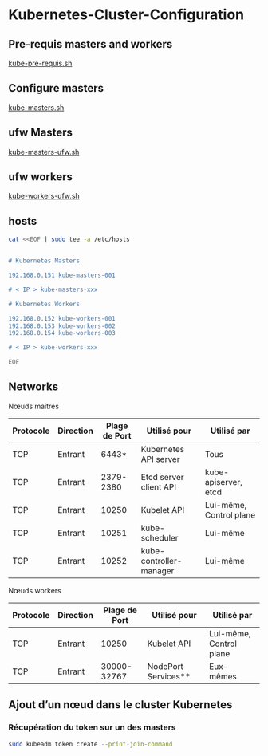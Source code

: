 # Kubernetes-Cluster-Configuration

## Pre-requis masters and workers

[kube-pre-requis.sh](https://github.com/Naililruojnob/Kubernetes-Cluster-Configuration/blob/e911c7d8bf47e0bcd59c62f7c761a7e2b1124d5e/pre-requis/kube-pre-requis.sh)

## Configure masters

[kube-masters.sh](https://github.com/Naililruojnob/Kubernetes-Cluster-Configuration/blob/e911c7d8bf47e0bcd59c62f7c761a7e2b1124d5e/pre-requis/kube-masters.sh)

## ufw Masters

[kube-masters-ufw.sh](https://github.com/Naililruojnob/Kubernetes-Cluster-Configuration/blob/e911c7d8bf47e0bcd59c62f7c761a7e2b1124d5e/ufw/kube-masters-ufw.sh)

## ufw workers

[kube-workers-ufw.sh](https://github.com/Naililruojnob/Kubernetes-Cluster-Configuration/blob/e911c7d8bf47e0bcd59c62f7c761a7e2b1124d5e/ufw/kube-workers-ufw.sh)

## hosts

```bash
cat <<EOF | sudo tee -a /etc/hosts


# Kubernetes Masters 

192.168.0.151 kube-masters-001 

# < IP > kube-masters-xxx

# Kubernetes Workers

192.168.0.152 kube-workers-001
192.168.0.153 kube-workers-002
192.168.0.154 kube-workers-003

# < IP > kube-workers-xxx 

EOF
```

## Networks

Nœuds maîtres

| Protocole | Direction | Plage de Port | Utilisé pour            | Utilisé par             |
| --------- | --------- | ------------- | ----------------------- | ----------------------- |
| TCP       | Entrant   | 6443*         | Kubernetes API server   | Tous                    |
| TCP       | Entrant   | 2379-2380     | Etcd server client API  | kube-apiserver, etcd    |
| TCP       | Entrant   | 10250         | Kubelet API             | Lui-même, Control plane |
| TCP       | Entrant   | 10251         | kube-scheduler          | Lui-même                |
| TCP       | Entrant   | 10252         | kube-controller-manager | Lui-même                |

Nœuds workers

| Protocole | Direction | Plage de Port | Utilisé pour        | Utilisé par             |
| --------- | --------- | ------------- | ------------------- | ----------------------- |
| TCP       | Entrant   | 10250         | Kubelet API         | Lui-même, Control plane |
| TCP       | Entrant   | 30000-32767   | NodePort Services** | Eux-mêmes               |

## Ajout d’un nœud dans le cluster Kubernetes

### Récupération du token sur un des masters

```bash
sudo kubeadm token create --print-join-command
```



